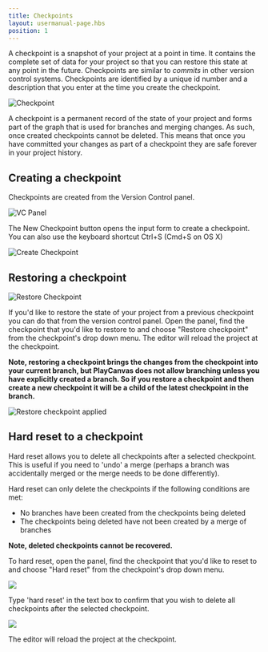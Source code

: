 ```yaml
---
title: Checkpoints
layout: usermanual-page.hbs
position: 1
---
```


A checkpoint is a snapshot of your project at a point in time. It contains the complete set of data for your project so that you can restore this state at any point in the future. Checkpoints are similar to *commits* in other version control systems. Checkpoints are identified by a unique id number and a description that you enter at the time you create the checkpoint.

![Checkpoint][1]

A checkpoint is a permanent record of the state of your project and forms part of the graph that is used for branches and merging changes. As such, once created checkpoints cannot be deleted. This means that once you have committed your changes as part of a checkpoint they are safe forever in your project history.

## Creating a checkpoint

Checkpoints are created from the Version Control panel.

![VC Panel][2]

The New Checkpoint button opens the input form to create a checkpoint. You can also use the keyboard shortcut Ctrl+S (Cmd+S on OS X)

![Create Checkpoint][3]

## Restoring a checkpoint

![Restore Checkpoint][4]

If you'd like to restore the state of your project from a previous checkpoint you can do that from the version control panel. Open the panel, find the checkpoint that you'd like to restore to and choose "Restore checkpoint" from the checkpoint's drop down menu. The editor will reload the project at the checkpoint.

**Note, restoring a checkpoint brings the changes from the checkpoint into your current branch, but PlayCanvas does not allow branching unless you have explicitly created a branch. So if you restore a checkpoint and then create a new checkpoint it will be a child of the latest checkpoint in the branch.**

![Restore checkpoint applied][5]

## Hard reset to a checkpoint

Hard reset allows you to delete all checkpoints after a selected checkpoint. This is useful if you need to 'undo' a merge (perhaps a branch was accidentally merged or the merge needs to be done differently).

Hard reset can only delete the checkpoints if the following conditions are met:

- No branches have been created from the checkpoints being deleted
- The checkpoints being deleted have not been created by a merge of branches

**Note, deleted checkpoints cannot be recovered.**

To hard reset, open the panel, find the checkpoint that you'd like to reset to and choose "Hard reset" from the checkpoint's drop down menu.

![][hard-reset]

Type 'hard reset' in the text box to confirm that you wish to delete all checkpoints after the selected checkpoint.

![][hard-reset-confirm]

The editor will reload the project at the checkpoint.

[1]: /images/user-manual/version-control/checkpoint.jpg
[2]: /images/user-manual/version-control/vc-panel.jpg
[3]: /images/user-manual/version-control/create-checkpoint.jpg
[4]: /images/user-manual/version-control/restore-checkpoint.jpg
[5]: /images/user-manual/version-control/restore-checkpoint-applied.png
[hard-reset-confirm]: /images/user-manual/version-control/hard-reset-confirm.png
[hard-reset]: /images/user-manual/version-control/hard-reset.png

